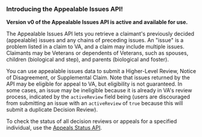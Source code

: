 ### Introducing the Appealable Issues API!

**Version v0 of the Appealable Issues API is active and available for use.**

The Appealable Issues API lets you retrieve a claimant's previously decided (appealable) issues and any chains of preceding issues. An "issue" is a problem listed in a claim to VA, and a claim may include multiple issues. Claimants may be Veterans or dependents of Veterans, such as spouses, children (biological and step), and parents (biological and foster).

You can use appealable issues data to submit a Higher-Level Review, Notice of Disagreement, or Supplemental Claim. Note that issues returned by the API may be eligible for appeal to VA, but eligibility is not guaranteed. In some cases, an issue may be ineligible because it is already in VA's review process, indicated by the `activeReview` field being (users are discouraged from submitting an issue with an `activeReview` of `true` because this will submit a duplicate Decision Review).

To check the status of all decision reviews or appeals for a specified individual, use the [Appeals Status API](https://developer.va.gov/explore/api/appeals-status).
